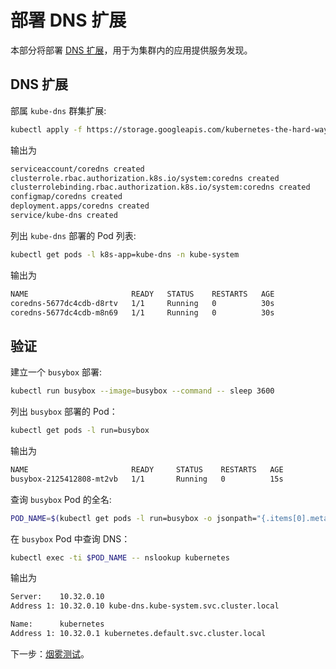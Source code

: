 # 部署 DNS 扩展

本部分将部署 [DNS 扩展](https://kubernetes.io/docs/concepts/services-networking/dns-pod-service/)，用于为集群内的应用提供服务发现。

## DNS 扩展

部属 `kube-dns` 群集扩展:

```sh
kubectl apply -f https://storage.googleapis.com/kubernetes-the-hard-way/coredns-1.7.0.yaml
```

输出为

```sh
serviceaccount/coredns created
clusterrole.rbac.authorization.k8s.io/system:coredns created
clusterrolebinding.rbac.authorization.k8s.io/system:coredns created
configmap/coredns created
deployment.apps/coredns created
service/kube-dns created
```

列出 `kube-dns` 部署的 Pod 列表:

```sh
kubectl get pods -l k8s-app=kube-dns -n kube-system
```

输出为

```sh
NAME                       READY   STATUS    RESTARTS   AGE
coredns-5677dc4cdb-d8rtv   1/1     Running   0          30s
coredns-5677dc4cdb-m8n69   1/1     Running   0          30s
```

## 验证

建立一个 `busybox` 部署:

```sh
kubectl run busybox --image=busybox --command -- sleep 3600
```

列出 `busybox` 部署的 Pod：


```sh
kubectl get pods -l run=busybox
```

输出为

```sh
NAME                       READY     STATUS    RESTARTS   AGE
busybox-2125412808-mt2vb   1/1       Running   0          15s
```

查询 `busybox` Pod 的全名:

```sh
POD_NAME=$(kubectl get pods -l run=busybox -o jsonpath="{.items[0].metadata.name}")
```

在 `busybox` Pod 中查询 DNS：


```sh
kubectl exec -ti $POD_NAME -- nslookup kubernetes
```

输出为

```sh
Server:    10.32.0.10
Address 1: 10.32.0.10 kube-dns.kube-system.svc.cluster.local

Name:      kubernetes
Address 1: 10.32.0.1 kubernetes.default.svc.cluster.local
```

下一步：[烟雾测试](13-smoke-test.md)。
